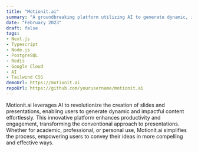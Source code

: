 ```yaml
---
title: "Motionit.ai"
summary: "A groundbreaking platform utilizing AI to generate dynamic, impactful slides and presentations, transforming the way users create and share ideas."
date: "February 2023"
draft: false
tags:
- Next.js
- Typescript
- Node.js
- PostgreSQL
- Redis
- Google Cloud
- AI
- Tailwind CSS
demoUrl: https://motionit.ai
repoUrl: https://github.com/yourusername/motionit.ai
---
```


Motionit.ai leverages AI to revolutionize the creation of slides and presentations, enabling users to generate dynamic and impactful content effortlessly. This innovative platform enhances productivity and engagement, transforming the conventional approach to presentations. Whether for academic, professional, or personal use, Motionit.ai simplifies the process, empowering users to convey their ideas in more compelling and effective ways.
